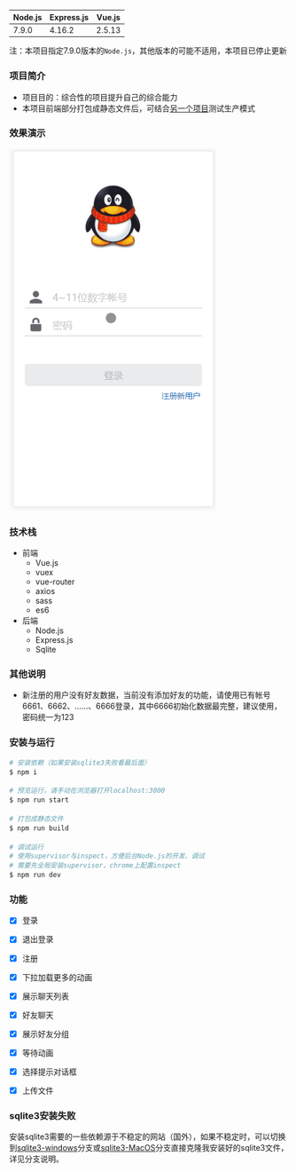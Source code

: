 |Node.js|Express.js|Vue.js|
|--|--|--|
|7.9.0|4.16.2|2.5.13|

注：本项目指定7.9.0版本的`Node.js`，其他版本的可能不适用，本项目已停止更新

### 项目简介

* 项目目的：综合性的项目提升自己的综合能力
* 本项目前端部分打包成静态文件后，可结合[另一个项目](https://github.com/wscj/fqq-server)测试生产模式

### 效果演示
![效果演示动态图](https://github.com/wscj/static-resource/blob/master/images/fqq.gif)

### 技术栈

* 前端
	* Vue.js
	* vuex
	* vue-router
	* axios
	* sass
	* es6
* 后端
	* Node.js
	* Express.js
	* Sqlite

### 其他说明
* 新注册的用户没有好友数据，当前没有添加好友的功能，请使用已有帐号6661、6662、……、6666登录，其中6666初始化数据最完整，建议使用，密码统一为123

### 安装与运行

```bash
# 安装依赖（如果安装sqlite3失败看最后面）
$ npm i

# 预览运行，请手动在浏览器打开localhost:3000
$ npm run start

# 打包成静态文件
$ npm run build

# 调试运行
# 使用supervisor与inspect，方便后台Node.js的开发、调试
# 需要先全局安装supervisor，chrome上配置inspect
$ npm run dev
```

### 功能

- [x] 登录
- [x] 退出登录
- [x] 注册
- [x] 下拉加载更多的动画
- [x] 展示聊天列表
- [x] 好友聊天
- [x] 展示好友分组
- [x] 等待动画
- [x] 选择提示对话框
- [x] 上传文件


### sqlite3安装失败

安装sqlite3需要的一些依赖源于不稳定的网站（国外），如果不稳定时，可以切换到[sqlite3-windows](https://github.com/wscj/fqq/tree/sqlite3-windows)分支或[sqlite3-MacOS](https://github.com/wscj/fqq/tree/sqlite3-MacOS)分支直接克隆我安装好的sqlite3文件，详见分支说明。

